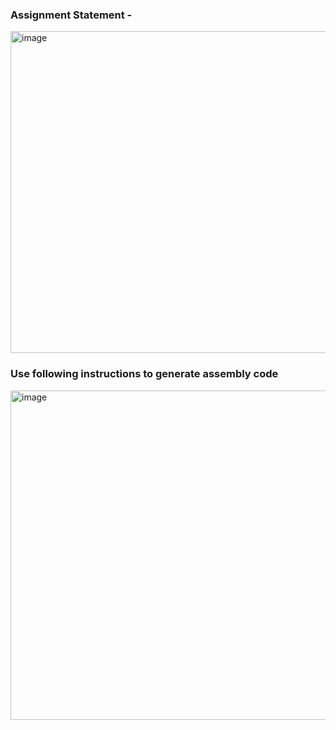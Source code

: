 ### Assignment Statement -
<img width="515" alt="image" src="https://github.com/jaya117/gitlearn_new/assets/139655462/52ae99c4-39d6-47b1-93fe-07b1ebcf86e9">

### Use following instructions to generate assembly code 
<img width="527" alt="image" src="https://github.com/jaya117/gitlearn_new/assets/139655462/145dae15-ad55-415c-9021-2cda91d61a70">




